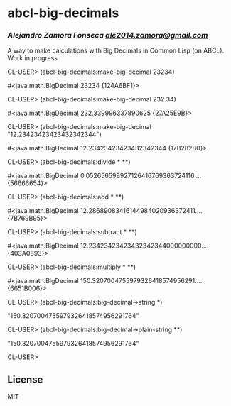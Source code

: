 # abcl-big-decimals
### _Alejandro Zamora Fonseca <ale2014.zamora@gmail.com>_


A way to make calculations with Big Decimals in Common Lisp (on ABCL). Work in progress

CL-USER> (abcl-big-decimals:make-big-decimal 23234)

#<java.math.BigDecimal 23234 {124A6BF1}>

CL-USER> (abcl-big-decimals:make-big-decimal 232.34)

#<java.math.BigDecimal 232.339996337890625 {27A25E9B}>

CL-USER> (abcl-big-decimals:make-big-decimal "12.23423423423432342344")

#<java.math.BigDecimal 12.23423423423432342344 {17B282B0}>

CL-USER> (abcl-big-decimals:divide * **)

#<java.math.BigDecimal 0.052656599927126416769363724116.... {56666654}>

CL-USER> (abcl-big-decimals:add * **)

#<java.math.BigDecimal 12.28689083416144984020936372411.... {7B769B95}>

CL-USER> (abcl-big-decimals:subtract * **)

#<java.math.BigDecimal 12.23423423423432342344000000000.... {403A0893}>

CL-USER> (abcl-big-decimals:multiply * **)

#<java.math.BigDecimal 150.3207004755979326418574956291.... {6651B006}>

CL-USER> (abcl-big-decimals:big-decimal->string *)

"150.3207004755979326418574956291764"

CL-USER> (abcl-big-decimals:big-decimal->plain-string **)

"150.3207004755979326418574956291764"

CL-USER>

## License

MIT
